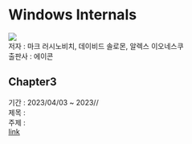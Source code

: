 # Windows Internals
![](img/cover.png)
</br> 저자 : 마크 러시노비치, 데이비드 솔로몬, 알렉스 이오네스쿠
</br> 출판사 : 에이콘

## Chapter3
기간 : 2023/04/03 ~ 2023//
</br> 제목 : 
</br> 주제 : 
</br> [link](chapter%203/SystemMechanism.md)